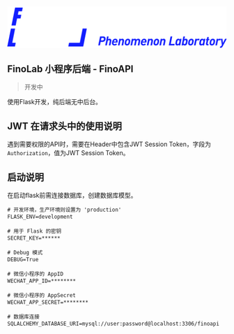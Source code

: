 ![FinoLab-Logo.png](./static/FinoLab-Logo.png)

## FinoLab 小程序后端 - FinoAPI

> 开发中

使用Flask开发，纯后端无中后台。

## JWT 在请求头中的使用说明

遇到需要权限的API时，需要在Header中包含JWT Session Token，字段为`Authorization`，值为JWT Session Token。

## 启动说明

在启动flask前需连接数据库，创建数据库模型。

```text
# 开发环境，生产环境则设置为 'production'
FLASK_ENV=development

# 用于 Flask 的密钥
SECRET_KEY=******

# Debug 模式
DEBUG=True

# 微信小程序的 AppID
WECHAT_APP_ID=********

# 微信小程序的 AppSecret
WECHAT_APP_SECRET=********

# 数据库连接
SQLALCHEMY_DATABASE_URI=mysql://user:password@localhost:3306/finoapi
```